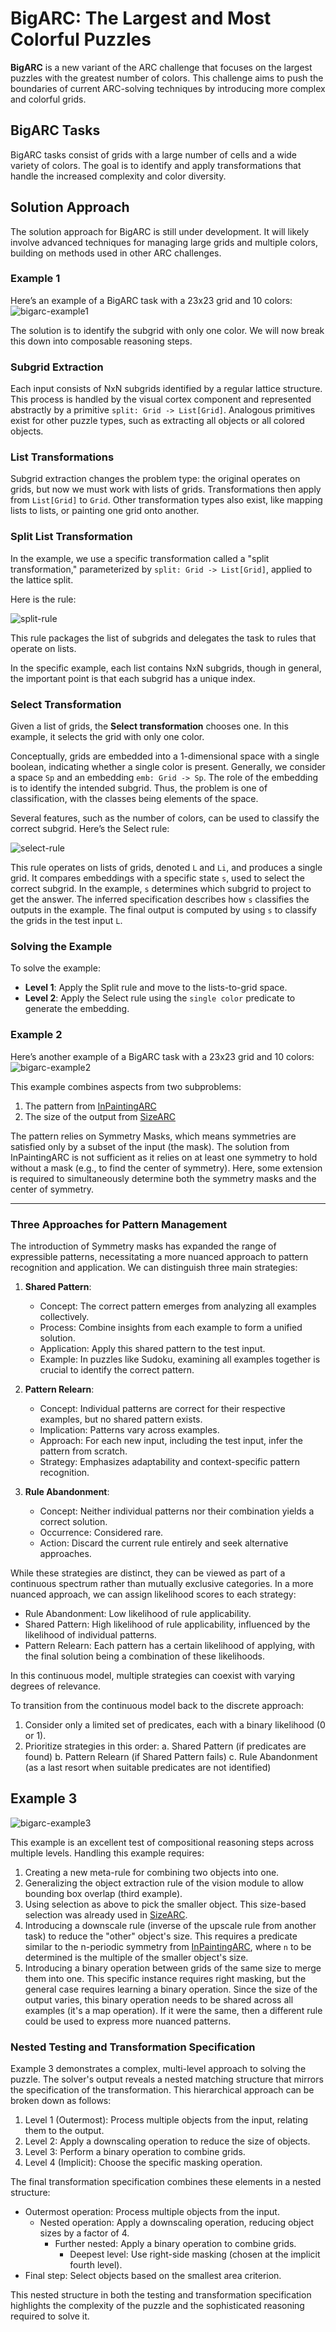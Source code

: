 # BigARC: The Largest and Most Colorful Puzzles

**BigARC** is a new variant of the ARC challenge that focuses on the largest puzzles with the greatest number of colors. This challenge aims to push the boundaries of current ARC-solving techniques by introducing more complex and colorful grids.

## BigARC Tasks

BigARC tasks consist of grids with a large number of cells and a wide variety of colors. The goal is to identify and apply transformations that handle the increased complexity and color diversity.

## Solution Approach

The solution approach for BigARC is still under development. It will likely involve advanced techniques for managing large grids and multiple colors, building on methods used in other ARC challenges.

### Example 1

Here’s an example of a BigARC task with a 23x23 grid and 10 colors:
![bigarc-example1](images/bigarc-example1.png)

The solution is to identify the subgrid with only one color. We will now break this down into composable reasoning steps.

### Subgrid Extraction

Each input consists of NxN subgrids identified by a regular lattice structure. This process is handled by the visual cortex component and represented abstractly by a primitive `split: Grid -> List[Grid]`. Analogous primitives exist for other puzzle types, such as extracting all objects or all colored objects.

### List Transformations

Subgrid extraction changes the problem type: the original operates on grids, but now we must work with lists of grids. Transformations then apply from `List[Grid]` to `Grid`. Other transformation types also exist, like mapping lists to lists, or painting one grid onto another.

### Split List Transformation

In the example, we use a specific transformation called a "split transformation," parameterized by `split: Grid -> List[Grid]`, applied to the lattice split.

Here is the rule:

![split-rule](images/split-rule.png)

This rule packages the list of subgrids and delegates the task to rules that operate on lists.

In the specific example, each list contains NxN subgrids, though in general, the important point is that each subgrid has a unique index.

### Select Transformation

Given a list of grids, the **Select transformation** chooses one. In this example, it selects the grid with only one color.

Conceptually, grids are embedded into a 1-dimensional space with a single boolean, indicating whether a single color is present. Generally, we consider a space `Sp` and an embedding `emb: Grid -> Sp`. The role of the embedding is to identify the intended subgrid. Thus, the problem is one of classification, with the classes being elements of the space.

Several features, such as the number of colors, can be used to classify the correct subgrid. Here’s the Select rule:

![select-rule](images/select-rule.png)

This rule operates on lists of grids, denoted `L` and `Li`, and produces a single grid. It compares embeddings with a specific state `s`, used to select the correct subgrid. In the example, `s` determines which subgrid to project to get the answer. The inferred specification describes how `s` classifies the outputs in the example. The final output is computed by using `s` to classify the grids in the test input `L`.

### Solving the Example

To solve the example:

- **Level 1**: Apply the Split rule and move to the lists-to-grid space.
- **Level 2**: Apply the Select rule using the `single color` predicate to generate the embedding.

### Example 2

Here’s another example of a BigARC task with a 23x23 grid and 10 colors:
![bigarc-example2](images/bigarc-example2.png)

This example combines aspects from two subproblems:
1. The pattern from [InPaintingARC](InPaintingARC.md)
2. The size of the output from [SizeARC](SizeARC.md)

The pattern relies on Symmetry Masks, which means symmetries are satisfied only by a subset of the input (the mask). The solution from InPaintingARC is not sufficient as it relies on at least one symmetry to hold without a mask (e.g., to find the center of symmetry). Here, some extension is required to simultaneously determine both the symmetry masks and the center of symmetry.

---

### Three Approaches for Pattern Management

The introduction of Symmetry masks has expanded the range of expressible patterns, necessitating a more nuanced approach to pattern recognition and application. We can distinguish three main strategies:

1. **Shared Pattern**: 
   - Concept: The correct pattern emerges from analyzing all examples collectively.
   - Process: Combine insights from each example to form a unified solution.
   - Application: Apply this shared pattern to the test input.
   - Example: In puzzles like Sudoku, examining all examples together is crucial to identify the correct pattern.

2. **Pattern Relearn**: 
   - Concept: Individual patterns are correct for their respective examples, but no shared pattern exists.
   - Implication: Patterns vary across examples.
   - Approach: For each new input, including the test input, infer the pattern from scratch.
   - Strategy: Emphasizes adaptability and context-specific pattern recognition.

3. **Rule Abandonment**: 
   - Concept: Neither individual patterns nor their combination yields a correct solution.
   - Occurrence: Considered rare.
   - Action: Discard the current rule entirely and seek alternative approaches.

While these strategies are distinct, they can be viewed as part of a continuous spectrum rather than mutually exclusive categories. In a more nuanced approach, we can assign likelihood scores to each strategy:

- Rule Abandonment: Low likelihood of rule applicability.
- Shared Pattern: High likelihood of rule applicability, influenced by the likelihood of individual patterns.
- Pattern Relearn: Each pattern has a certain likelihood of applying, with the final solution being a combination of these likelihoods.

In this continuous model, multiple strategies can coexist with varying degrees of relevance.

To transition from the continuous model back to the discrete approach:

1. Consider only a limited set of predicates, each with a binary likelihood (0 or 1).
2. Prioritize strategies in this order:
   a. Shared Pattern (if predicates are found)
   b. Pattern Relearn (if Shared Pattern fails)
   c. Rule Abandonment (as a last resort when suitable predicates are not identified)


## Example 3

![bigarc-example3](images/bigarc-example3.png)

This example is an excellent test of compositional reasoning steps across multiple levels. Handling this example requires:

1. Creating a new meta-rule for combining two objects into one.
2. Generalizing the object extraction rule of the vision module to allow bounding box overlap (third example).
3. Using selection as above to pick the smaller object. This size-based selection was already used in [SizeARC](SizeARC.md).
4. Introducing a downscale rule (inverse of the upscale rule from another task) to reduce the "other" object's size. This requires a predicate similar to the n-periodic symmetry from [InPaintingARC](InPaintingARC.md), where `n` to be determined is the multiple of the smaller object's size.
5. Introducing a binary operation between grids of the same size to merge them into one. This specific instance requires right masking, but the general case requires learning a binary operation. Since the size of the output varies, this binary operation needs to be shared across all examples (it's a map operation). If it were the same, then a different rule could be used to express more nuanced patterns.

### Nested Testing and Transformation Specification

Example 3 demonstrates a complex, multi-level approach to solving the puzzle. The solver's output reveals a nested matching structure that mirrors the specification of the transformation. This hierarchical approach can be broken down as follows:

1. Level 1 (Outermost): Process multiple objects from the input, relating them to the output.
2. Level 2: Apply a downscaling operation to reduce the size of objects.
3. Level 3: Perform a binary operation to combine grids.
4. Level 4 (Implicit): Choose the specific masking operation.

The final transformation specification combines these elements in a nested structure:

- Outermost operation: Process multiple objects from the input.
  - Nested operation: Apply a downscaling operation, reducing object sizes by a factor of 4.
    - Further nested: Apply a binary operation to combine grids.
      - Deepest level: Use right-side masking (chosen at the implicit fourth level).
- Final step: Select objects based on the smallest area criterion.

This nested structure in both the testing and transformation specification highlights the complexity of the puzzle and the sophisticated reasoning required to solve it.


